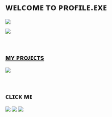 # ᴡᴇʟᴄᴏᴍᴇ ᴛᴏ ᴘʀᴏғɪʟᴇ.ᴇxᴇ
<p align="left">
<a href="https://github-readme-stats.vercel.app/api?username=Muunatic&show_icons=true&count_private=true&include_all_commits=true&theme=tokyonight&custom_title=Muunatic GitHub Stats&hide_border=true"><img src="https://github-readme-stats.vercel.app/api?username=Muunatic&show_icons=true&count_private=true&include_all_commits=true&theme=tokyonight&custom_title=Muunatic GitHub Stats&hide_border=true">
</p>
<p align="left">
<a href="https://github-readme-stats.vercel.app/api/top-langs?username=Muunatic&layout=compact&langs_count=10&theme=tokyonight&hide_border=true"><img src="https://github-readme-stats.vercel.app/api/top-langs?username=Muunatic&layout=compact&langs_count=10&theme=tokyonight&hide_border=true">
</p>

<br>

## ᴍʏ ᴘʀᴏᴊᴇᴄᴛs
<p align="left">
<a href="https://github.com/Muunatic/RyU"><img src="https://github-readme-stats.vercel.app/api/pin/?username=Muunatic&repo=RyU&theme=tokyonight&hide_border=true"></a>
</p>

<br>

## ᴄʟɪᴄᴋ ᴍᴇ
<p align="left">
<a href="https://muunatic.github.io"><img src="https://img.shields.io/badge/website-000000?style=for-the-badge&logo=About.me&logoColor=white"/></a>
<a href="https://steamcommunity.com/id/Luunatix"><img src="https://img.shields.io/badge/Steam-000000?style=for-the-badge&logo=steam&logoColor=white"/></a>
<a href="https://www.npmjs.com/~mephysicz"><img src="https://img.shields.io/badge/npm-000000?style=for-the-badge&logo=npm&logoColor=white"/></a>
</p>
